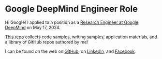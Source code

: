 # Google DeepMind Engineer Role

Hi Google! I applied to a position as a [Research Engineer at Google DeepMind](https://github.com/joshagilend/google-deepmind-research-engineer/blob/0b639d59c83918d0a568a7389ae4bb450e7b781a/google-deepmind-position.md) on May 17, 2024.

[This repo](https://github.com/joshagilend/google-deepmind-research-engineer) collects code samples, writing samples, application materials, and a library of GitHub repos authored by me!

I can be found on the web on [GitHub](https://github.com/joshagilend), on [LinkedIn](https://linkedin.com/in/joshstroud), and [Facebook](https://www.facebook.com/josharoestystroud).
